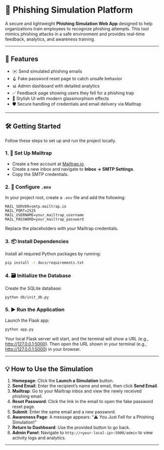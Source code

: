 # 🎣 Phishing Simulation Platform

A secure and lightweight **Phishing Simulation Web App** designed to help organizations train employees to recognize phishing attempts. This tool mimics phishing attacks in a safe environment and provides real-time feedback, analytics, and awareness training.

---

## 🚀 Features

- ✉️ Send simulated phishing emails  
- 🪝 Fake password reset page to catch unsafe behavior  
- 📊 Admin dashboard with detailed analytics  
- ✅ Feedback page showing users they fell for a phishing trap  
- 💅 Stylish UI with modern glassmorphism effects  
- 🛡️ Secure handling of credentials and email delivery via Mailtrap  

---

## 🛠️ Getting Started

Follow these steps to set up and run the project locally.

### 1. 📧 Set Up Mailtrap

- Create a free account at [Mailtrap.io](https://mailtrap.io).
- Create a new inbox and navigate to **Inbox → SMTP Settings**.
- Copy the SMTP credentials.

### 2. 📝 Configure `.env`

In your project root, create a `.env` file and add the following:

```env
MAIL_SERVER=smtp.mailtrap.io
MAIL_PORT=2525
MAIL_USERNAME=your_mailtrap_username
MAIL_PASSWORD=your_mailtrap_password
```

Replace the placeholders with your Mailtrap credentials.

### 3. 📦 Install Dependencies

Install all required Python packages by running:

```bash
pip install -r docs/requirements.txt
```

### 4. 🗃️ Initialize the Database

Create the SQLite database:

```bash
python db/init_db.py
```

### 5. ▶️ Run the Application

Launch the Flask app:

```bash
python app.py
```

Your local Flask server will start, and the terminal will show a URL (e.g., http://127.0.0.1:5000). Then open the URL shown in your terminal (e.g., http://127.0.0.1:5000) in your browser.

---

## 💡 How to Use the Simulation

1. **Homepage**: Click the **Launch a Simulation** button.
2. **Send Email**: Enter the recipient’s name and email, then click **Send Email**.
3. **Mailtrap**: Go to your Mailtrap inbox and view the newly received phishing email.
4. **Reset Password**: Click the link in the email to open the fake password reset page.
5. **Submit**: Enter the same email and a new password.
6. **Awareness Page**: A message appears: “⚠️ You Just Fell for a Phishing Simulation!”
7. **Return to Dashboard**: Use the provided button to go back.
8. **Admin Panel**: Navigate to `http://<your-local-ip>:5000/admin` to view activity logs and analytics.

---


